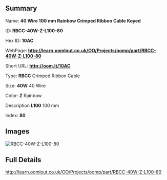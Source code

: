 

## Summary
 
Name: __40 Wire 100 mm Rainbow Crimped Ribbon Cable Keyed__

ID: __RBCC-40W-Z-L100-80__

Hex ID: __10AC__

WebPage: __http://learn.oomlout.co.uk/OO/Projects/oomp/part/RBCC-40W-Z-L100-80__

Short URL: __http://oom.lt/10AC__


Type: __RBCC__ Crimped Ribbon Cable 

Size: __40W__ 40 Wire 

Color: __Z__ Rainbow 

Description __L100__ 100 mm 

Index: __80__


## Images
![RBCC-40W-Z-L100-80](http://oomlout.com/oomp-gen/parts/RBCC-40W-Z-L100-80/RBCC-40W-Z-L100-80_420.jpg)



## Full Details

 http://learn.oomlout.co.uk/OO/Projects/oomp/part/RBCC-40W-Z-L100-80














